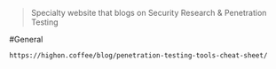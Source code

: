 > Specialty website that blogs on Security Research & Penetration Testing 


#General 

```
https://highon.coffee/blog/penetration-testing-tools-cheat-sheet/
```